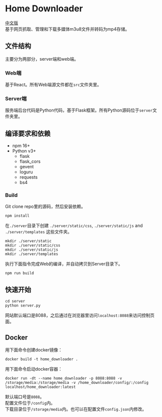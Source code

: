 # Home Downloader

[中文版](README.zh-CN.md)  
基于网页抓取、管理和下载多媒体m3u8文件并转码为mp4存储。

## 文件结构

主要分为两部分，server端和web端。

### Web端

基于React。所有Web端源文件都在`src`文件夹里。

### Server端

服务端后台代码是Python代码，基于Flask框架。所有Python源码位于`server`文件夹里。

## 编译要求和依赖

* npm 16+
* Python v3+
    * flask
    * flask_cors
    * gevent
    * loguru
    * requests
    * bs4

### Build

Git clone repo里的源码，然后安装依赖。

```
npm install
```

在`./server`目录下创建 `./server/static/css`, `./server/static/js` and `./server/templates` 这些文件夹。

```
mkdir ./server/static
mkdir ./server/static/css
mkdir ./server/static/js
mkdir ./server/templates
```

执行下面指令完成Web的编译，并自动拷贝到Server目录下。

```
npm run build
```

## 快速开始

```
cd server
python server.py
```

网站默认端口是8088，之后通过在浏览器里访问`localhost:8088`来访问控制页面。

## Docker
用下面命令创建docker镜像：
```
docker build -t home_downloader .
```

用下面命令启动docker容器：
```
docker run -dt --name home_downloader -p 8088:8088 -v /storage/media:/storage/media -v /home_downloader/config/:/config localhost/home_downloader:latest
```
默认端口号是`8088`。  
配置文件位于`/config`内。  
下载目录位于`/storage/media`内。也可以在配置文件`config.json`内修改。